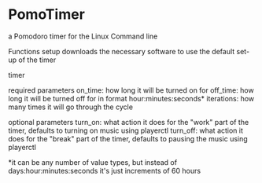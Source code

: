 # PomoTimer
a Pomodoro timer for the Linux Command line

Functions
setup
  downloads the necessary software to use the default set-up of the timer

timer

  required parameters
    on_time: how long it will be turned on for
    off_time: how long it will be turned off for in format hour:minutes:seconds*
    iterations: how many times it will go through the cycle
    
  optional parameters
    turn_on: what action it does for the "work" part of the timer, defaults to turning on music using playerctl
    turn_off: what action it does for the "break" part of the timer, defaults to pausing the music using playerctl

*it can be any number of value types, but instead of days:hour:minutes:seconds it's just increments of 60 hours

